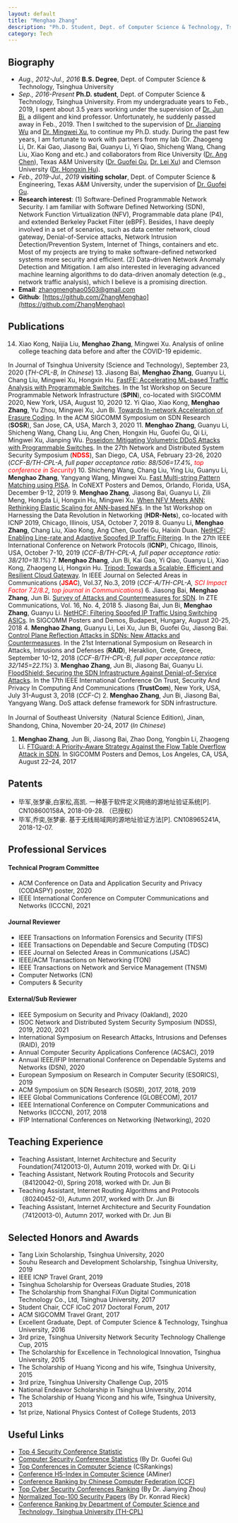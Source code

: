 ```yaml
---
layout: default
title: "Menghao Zhang"
description: "Ph.D. Student, Dept. of Computer Science & Technology, Tsinghua University, 100084, Beijing, China"
category: Tech
---
```



## Biography

* *Aug., 2012-Jul., 2016*  **B.S. Degree**, Dept. of Computer Science & Technology, Tsinghua University
* *Sep., 2016-Present*  **Ph.D. student**, Dept. of Computer Science & Technology, Tsinghua University. From my undergraduate years to Feb., 2019, I spent about 3.5 years working under the supervision of [Dr. Jun Bi](http://netarchlab.tsinghua.edu.cn/~junbi/), a diligent and kind professor. Unfortunately, he suddenly passed away in Feb., 2019. Then I switched to the supervision of [Dr. Jianping Wu](http://www.cs.tsinghua.edu.cn/publish/csen/4623/2010/20101224194435414856631/20101224194435414856631_.html) and [Dr. Mingwei Xu](http://routing.netlab.edu.cn/tiki-index.php?page=Mingwei+Xu), to continue my Ph.D. study. During the past few years, I am fortunate to work with partners from my lab (Dr. Zhaogeng Li, Dr. Kai Gao, Jiasong Bai, Guanyu Li, Yi Qiao, Shicheng Wang, Chang Liu, Xiao Kong and etc.) and collaborators from Rice University ([Dr. Ang Chen](https://www.cs.rice.edu/~angchen/)), Texas A&M University ([Dr. Guofei Gu](http://faculty.cs.tamu.edu/guofei/), [Dr. Lei Xu](http://students.cse.tamu.edu/xray2012/)) and Clemson University ([Dr. Hongxin Hu](https://people.cs.clemson.edu/~hongxih/)). 
* *Feb., 2019-Jul., 2019*  **visiting scholar**, Dept. of Computer Science & Engineering, Texas A&M University, under the supervision of [Dr. Guofei Gu](http://faculty.cs.tamu.edu/guofei/).
* **Research interest**: (1) Software-Defined Programmable Network Security. I am familiar with Software Defined Networking (SDN), Network Function Virtualization (NFV), Programmable data plane (P4), and extended Berkeley Packet Filter (eBPF). Besides, I have deeply involved in a set of scenarios, such as data center network, cloud gateway, Denial-of-Service attacks, Network Intrusion Detection/Prevention System, Internet of Things, containers and etc. Most of my projects are trying to make software-defined networked systems more security and efficient. (2) Data-driven Network Anomaly Detection and Mitigation. I am also interested in leveraging advanced machine learning algorithms to do data-driven anomaly detection (e.g., network traffic analysis), which I believe is a promising direction.
* **Email**: zhangmenghao0503@gmail.com
* **Github**: [https://github.com/ZhangMenghao](https://github.com/ZhangMenghao)


## Publications

14. Xiao Kong, Naijia Liu, __Menghao Zhang__, Mingwei Xu. 
Analysis of online college teaching data before and after the COVID-19 epidemic.
<!-- COVID-19疫情前后高校在线教学数据分析 -->
In Journal of Tsinghua University (Science and Technology), September 23, 2020 (*TH-CPL-B, In Chinese*)
13. Jiasong Bai, __Menghao Zhang__, Guanyu Li, Chang Liu, Mingwei Xu, Hongxin Hu. 
[FastFE: Accelerating ML-based Traffic Analysis with Programmable Switches](./papers/SPIN2020-FastFE.pdf).
In the 1st Workshop on Secure Programmable Network Infrastructure (**SPIN**), co-located with SIGCOMM 2020, New York, USA, August 10, 2020
12. Yi Qiao, Xiao Kong, __Menghao Zhang__, Yu Zhou, Mingwei Xu, Jun Bi.
[Towards In-network Acceleration of Erasure Coding](./papers/SOSR2020-NetEC.pdf).
In the ACM SIGCOMM Symposium on SDN Research (**SOSR**), San Jose, CA, USA, March 3, 2020
11. __Menghao Zhang__, Guanyu Li, Shicheng Wang, Chang Liu, Ang Chen, Hongxin Hu, Guofei Gu, Qi Li, Mingwei Xu, Jianping Wu. 
[Poseidon: Mitigating Volumetric DDoS Attacks with Programmable Switches](./papers/NDSS2020-Poseidon.pdf). 
In the 27th Network and Distributed System Security Symposium (**<font color='red'>NDSS</font>**), San Diego, CA, USA, February 23-26, 2020 (*CCF-B/TH-CPL-A, full paper acceptance ratio: 88/506=17.4%, <font color='red'>top conference in Security</font>*)
10. Shicheng Wang, Chang Liu, Ying Liu, Guanyu Li, __Menghao Zhang__, Yangyang Wang, Mingwei Xu.
[Fast Multi-string Pattern Matching using PISA](./papers/CoNEXT2019-Poster-Bolt.pdf).
In CoNEXT Posters and Demos, Orlando, Florida, USA, December 9-12, 2019
9. __Menghao Zhang__, Jiasong Bai, Guanyu Li, Zili Meng, Hongda Li, Hongxin Hu, Mingwei Xu.
[When NFV Meets ANN: Rethinking Elastic Scaling for ANN-based NFs](./papers/HDRNets2019ANN-NFV.pdf).
In the 1st Workshop on Harnessing the Data Revolution in Networking (**HDR-Nets**), co-located with ICNP 2019, Chicago, Illinois, USA, October 7, 2019
8. Guanyu Li, __Menghao Zhang__, Chang Liu, Xiao Kong, Ang Chen, Guofei Gu, Haixin Duan. 
[NetHCF: Enabling Line-rate and Adaptive Spoofed IP Traffic Filtering](./papers/ICNP2019NetHCF.pdf).
In the 27th IEEE International Conference on Network Protocols (**ICNP**), Chicago, Illinois, USA, October 7-10, 2019 (*CCF-B/TH-CPL-A, full paper acceptance ratio: 38/210=18.1%*)
7. __Menghao Zhang__, Jun Bi, Kai Gao, Yi Qiao, Guanyu Li, Xiao Kong, Zhaogeng Li, Hongxin Hu. 
[Tripod: Towards a Scalable, Efficient and Resilient Cloud Gateway](./papers/jsac2019tripod.pdf). 
In IEEE Journal on Selected Areas in Communications (**<font color='red'>JSAC</font>**), Vol.37, No.3, 2019 (*CCF-A/TH-CPL-A, <font color='red'>SCI Impact Factor 7.2/8.2</font>, <font color='red'>top journal in Communications</font>*)
6. Jiasong Bai, __Menghao Zhang__, Jun Bi. 
[Survey of Attacks and Countermeasures for SDN](./papers/zte2018survey.pdf).
In ZTE Communications, Vol. 16, No. 4, 2018
5. Jiasong Bai, Jun Bi, __Menghao Zhang__, Guanyu Li. 
[NetHCF: Filtering Spoofed IP Traffic Using Switching ASICs](./papers/sigcomm2018-poster-filtering.pdf).
In SIGCOMM Posters and Demos, Budapest, Hungary, August 20-25, 2018
4. __Menghao Zhang__, Guanyu Li, Lei Xu, Jun Bi, Guofei Gu, Jiasong Bai. 
[Control Plane Reflection Attacks in SDNs: New Attacks and Countermeasures](./papers/raid2018-sdns-attacks.pdf).
In the 21st International Symposium on Research in Attacks, Intrusions and Defenses (**RAID**), Heraklion, Crete, Greece, September 10-12, 2018 (*CCF-B/TH-CPL-B, full paper acceptance ratio: 32/145=22.1%*)
3. __Menghao Zhang__, Jun Bi, Jiasong Bai, Guanyu Li. 
[FloodShield: Securing the SDN Infrastructure Against Denial-of-Service Attacks](./papers/trustcom2018-floodshield-securing.pdf).
In the 17th IEEE International Conference On Trust, Security And Privacy In Computing And Communications (**TrustCom**), New York, USA, July 31-August 3, 2018 (*CCF-C*)
2. __Menghao Zhang__, Jun Bi, Jiasong Bai, Yangyang Wang. 
DoS attack defense framework for SDN infrastructure.
<!-- 针对SDN基础设施的拒绝服务攻击防护框架 -->
In Journal of Southeast University（Natural Science Edition), Jinan, Shandong, China, November 20-24, 2017 (*In Chinese*)
1. __Menghao Zhang__, Jun Bi, Jiasong Bai, Zhao Dong, Yongbin Li, Zhaogeng Li.
[FTGuard: A Priority-Aware Strategy Against the Flow Table Overflow Attack in SDN](./papers/sigcomm2017-poster-ftguard.pdf).
In SIGCOMM Posters and Demos, Los Angeles, CA, USA, August 22–24, 2017 


## Patents
* 毕军,张梦豪,白家松,高凯. 一种基于软件定义网络的源地址验证系统[P]. CN108600158A, 2018-09-28. （已授权）
* 毕军,乔奕,张梦豪. 基于无线局域网的源地址验证方法[P]. CN108965241A, 2018-12-07.


## Professional Services
#### Technical Program Committee
* ACM Conference on Data and Application Security and Privacy (CODASPY) poster, 2020
* IEEE International Conference on Computer Communications and Networks (ICCCN), 2021

#### Journal Reviewer
* IEEE Transactions on Information Forensics and Security (TIFS)
* IEEE Transactions on Dependable and Secure Computing (TDSC)
* IEEE Journal on Selected Areas in Communications (JSAC)
* IEEE/ACM Transactions on Networking (TON)
* IEEE Transactions on Network and Service Management (TNSM)
* Computer Networks (CN)
* Computers & Security
 
#### External/Sub Reviewer
* IEEE Symposium on Security and Privacy (Oakland), 2020
* ISOC Network and Distributed System Security Symposium (NDSS), 2019, 2020, 2021
* International Symposium on Research Attacks, Intrusions and Defenses (RAID), 2019
* Annual Computer Security Applications Conference (ACSAC), 2019
* Annual IEEE/IFIP International Conference on Dependable Systems and Networks (DSN), 2020
* European Symposium on Research in Computer Security (ESORICS), 2019
* ACM Symposium on SDN Research (SOSR), 2017, 2018, 2019
* IEEE Global Communications Conference (GLOBECOM), 2017
* IEEE International Conference on Computer Communications and Networks (ICCCN), 2017, 2018
* IFIP International Conferences on Networking (Networking), 2020


## Teaching Experience
* Teaching Assistant, Internet Architecture and Security Foundation(74120013-0), Autumn 2019, worked with Dr. Qi Li
* Teaching Assistant, Network Routing Protocols and Security（84120042-0), Spring 2018, worked with Dr. Jun Bi
* Teaching Assistant, Internet Routing Algorithms and Protocols（80240452-0), Autumn 2017, worked with Dr. Jun Bi
* Teaching Assistant, Internet Architecture and Security Foundation（74120013-0), Autumn 2017, worked with Dr. Jun Bi


## Selected Honors and Awards

* Tang Lixin Scholarship, Tsinghua University, 2020
* Souhu Research and Development Scholarship, Tsinghua University, 2019
* IEEE ICNP Travel Grant, 2019
* Tsinghua Scholarship for Overseas Graduate Studies, 2018
* The Scholarship from Shanghai FiXun Digital Communication Technology Co., Ltd, Tsinghua University, 2017
* Student Chair, CCF ICoC 2017 Doctoral Forum, 2017
* ACM SIGCOMM Travel Grant, 2017
* Excellent Graduate, Dept. of Computer Science & Technology, Tsinghua University, 2016
* 3rd prize, Tsinghua University Network Security Technology Challenge Cup, 2015
* The Scholarship for Excellence in Technological Innovation, Tsinghua University, 2015
* The Scholarship of Huang Yicong and his wife, Tsinghua University, 2015
* 3rd prize, Tsinghua University Challenge Cup, 2015
* National Endeavor Scholarship in Tsinghua University, 2014
* The Scholarship of Huang Yicong and his wife, Tsinghua University, 2013
* 1st prize, National Physics Contest of College Students, 2013


## Useful Links

* [Top 4 Security Conference Statistic](http://s3.eurecom.fr/~balzarot/notes/top4/index.html)
* [Computer Security Conference Statistics](http://faculty.cs.tamu.edu/guofei/sec_conf_stat.htm) (By Dr. Guofei Gu)
* [Top Conferences in Computer Science](http://csrankings.org/#/index?all&world) (CSRankings)
* [Conference H5-Index in Computer Science](https://www.aminer.cn/ranks/conf) (AMiner)
* [Conference Ranking by Chinese Computer Federation (CCF)](https://www.ccf.org.cn/xspj/wlyxxaq/)
* [Top Cyber Security Conferences Ranking](http://jianying.space/conference-ranking.html) (By Dr. Jianying Zhou)
* [Normalized Top-100 Security Papers](https://www.sec.cs.tu-bs.de/~konrieck/topnotch/sec_ntop100.html) (By Dr. Konrad Rieck)
* [Conference Ranking by Department of Computer Science and Technology, Tsinghua University (TH-CPL)](http://numbda.cs.tsinghua.edu.cn/~yuwj/TH-CPL.pdf)


